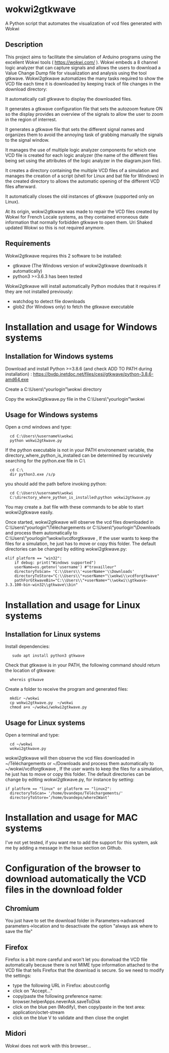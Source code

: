 # wokwi2gtkwave
A Python script that automates the visualization of vcd files generated with Wokwi 

## Description
This project aims to facilitate the simulation of Arduino programs using the excellent Wokwi tools ( https://wokwi.com/ ). Wokwi embeds a 8 channel logic analyzer that can capture signals and  allows the users to download a Value Change Dump file for visualization and analysis using the tool gtkwave. Wokwi2gtkwave automatizes the many tasks required to show the VCD file each time it is downloaded by keeping track of file changes in the download directory:


It automatically call gtkwave to display the downloaded files.

It generates a gtkwave configuration file that sets the autozoom feature ON so the display provides an overview of the signals to allow the user to zoom in the region of interrest.

It generates a gtkwave file that sets the different signal names and organizes them to avoid the annoying task of grabbing manually the signals to the signal window.

It manages the use of multiple logic analyzer components for which one VCD file is created for each logic analyzer (the name of the different files being set using the attributes of the logic analyzer in the diagram.json file).

It creates a directory containing the multiple VCD files of a simulation and manages the creation of a script (shell for Linux and bat file for Windows) in the created directory to allows the automatic opening of the different VCD files afterward.

It automatically closes the old instances of gtkwave (supported only on Linux).

At its origin, wokwi2gtkwave was made to repair the VCD files created by Wokwi for French Locale systems, as they contained erroneous date information that normally forbidden gtkwave to open them. Uri Shaked updated Wokwi so this is not required anymore.

## Requirements
Wokwi2gtkwave requires this 2 software to be installed:
  - gtkwave (The Windows version of wokwi2gtkwave downloads it automatically)
  - python3 >=3.6.3 has been tested 
  
Wokwi2gtkwave will install automatically Python modules that it requires if they are not installed previously:
  - watchdog to detect file downloads
  - glob2 (for Windows only) to fetch the gtkwave executable
 

# Installation and usage for Windows systems

## Installation for Windows systems

Download and install Python >=3.8.6 (and check ADD TO PATH during installation) : https://bvdp.inetdoc.net/files/cesi/gtkwave/python-3.8.6-amd64.exe

Create a C:\Users\“yourlogin”\wokwi directory 
<!--- Previously the user had to  download  and unzip the following file in this directory: https://bvdp.inetdoc.net/files/cesi/gtkwave/gtkwave-3.3.100-bin-win32.zip
-->

Copy the wokwi2gtkwave.py file in the  C:\Users\“yourlogin”\wokwi 

## Usage for Windows systems
Open a cmd windows and type:
```
  cd C:\Users\%username%\wokwi
  python wokwi2gtkwave.py
```

If the python executable is not in your PATH environement variable, the directory_where_python_is_installed can be determined by recursively searching for the python.exe file in C:\
```
  cd C:\
  dir python3.exe /s/p
```

you should add the path before invoking python:
```
  cd C:\Users\%username%\wokwi
  C:\directory_where_python_is_installed\python wokwi2gtkwave.py
```

You may create a .bat file with these commands to be able to start wokwi2gtkwave easily.

Once started, wokwi2gtkwave will observe the vcd files downloaded in C:\Users\“yourlogin”\Téléchargements or C:\Users\“yourlogin”\Downloads and process them automatically to C:\Users\“yourlogin”\wokwi\vcdforgtkwave , If the user wants to keep the files for a simulation, he just has to move or copy this folder. The default directories can be changed by editing wokwi2gtkwave.py:

```
elif platform == "win32":
    if debug: print("Windows supported")
    userName=os.getenv('username') #"travailleur"
    directoryToScan= 'C:\\Users\\'+userName+'\\Downloads'
    directoryToStore="C:\\Users\\"+userName+"\\wokwi\\vcdforgtkwave"
    pathForGtkwaveBin="C:\\Users\\"+userName+"\\wokwi\\gtkwave-3.3.100-bin-win32\\gtkwave\\bin"
```    

# Installation and usage for Linux systems

## Installation for Linux systems
Install dependencies:
```
   sudo apt install python3 gtkwave
```


Check that gtkwave is in your PATH, the following command should return the location of gtkwave:
```
  whereis gtkwave 
```


Create a folder to receive the program and generated files:
```
  mkdir ~/wokwi
  cp wokwi2gtkwave.py  ~/wokwi
  chmod a+x ~/wokwi/wokwi2gtkwave.py
```

## Usage for Linux systems
Open a terminal and type:
```
  cd ~/wokwi
  wokwi2gtkwave.py
```

wokwi2gtkwave will then observe the vcd files downloaded in ~/Téléchargements or ~/Downloads and process them automatically to ~/wokwi/vcdforgtkwave , If the user wants to keep the files for a simulation, he just has to move or copy this folder. The default directories can be change by editing wokwi2gtkwave.py, for instance by setting:
```
if platform == "linux" or platform == "linux2":
  directoryToScan= '/home/bvandepo/Téléchargements/'
  directoryToStore=’/home/bvandepo/whereIWant’
```


# Installation and usage for MAC systems

I've not yet tested, if you want me to add the support for this system, ask me by adding a message in the Issue section on Github.

# Configuration of the browser to download automatically the VCD files in the download folder

## Chromium
You just have to set the download folder  in Parameters->advanced parameters->location  and to desactivate the option "always ask where to save the file"

## Firefox
Firefox is a bit more careful and won't let you donwload the VCD file automatically because there is not MIME type information attached to the VCD file that tells Firefox that the download is secure. So we need to modify the settings:
  - type the following URL in Firefox: about:config
  - click on "Accept..."
  - copy/paste the following preference name: browser.helperApps.neverAsk.saveToDisk
  - click on the blue pen (Modify), then copy/paste in the text area: application/octet-stream
  - click on the blue V to validate and then close the onglet

## Midori
Wokwi does not work with this browser...
